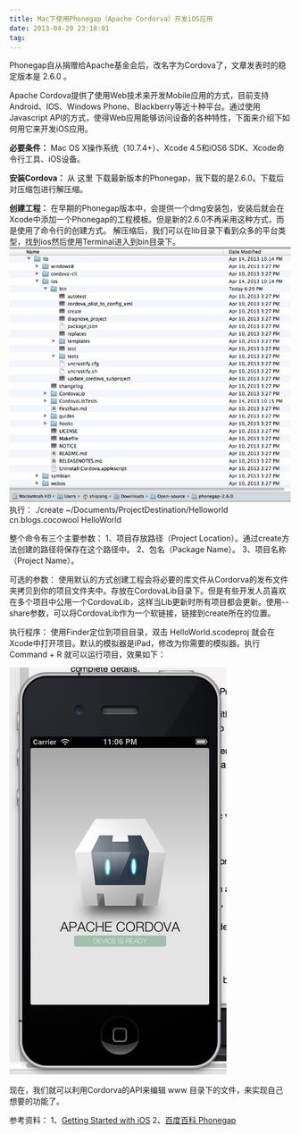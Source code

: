 ```yaml
---
title: Mac下使用Phonegap（Apache Cordorva）开发iOS应用
date: 2013-04-20 23:18:01
tag: 
---
```


Phonegap自从捐赠给Apache基金会后，改名字为Cordova了，文章发表时的稳定版本是 2.6.0 。

Apache Cordova提供了使用Web技术来开发Mobile应用的方式，目前支持Android、IOS、Windows Phone、Blackberry等近十种平台。通过使用Javascript API的方式，使得Web应用能够访问设备的各种特性，下面来介绍下如何用它来开发iOS应用。

**必要条件：**
Mac OS X操作系统（10.7.4+）、Xcode 4.5和iOS6 SDK、Xcode命令行工具、iOS设备。

**安装Cordova：**
从 这里 下载最新版本的Phonegap，我下载的是2.6.0。下载后对压缩包进行解压缩。

**创建工程：**
在早期的Phonegap版本中，会提供一个dmg安装包，安装后就会在Xcode中添加一个Phonegap的工程模板。但是新的2.6.0不再采用这种方式，而是使用了命令行的创建方式。
解压缩后，我们可以在lib目录下看到众多的平台类型，找到ios然后使用Terminal进入到bin目录下。
![](./20130420-ios-app-develop/20231740-c644dbe5a0c44b59a9bc1acf1e1a1769.png)
执行：
./create ~/Documents/ProjectDestination/Helloworld cn.blogs.cocowool HelloWorld

整个命令有三个主要参数：
1、项目存放路径（Project Location）。通过create方法创建的路径将保存在这个路径中。
2、包名（Package Name）。
3、项目名称（Project Name）。

可选的参数：
使用默认的方式创建工程会将必要的库文件从Cordorva的发布文件夹拷贝到你的项目文件夹中。存放在CordovaLib目录下。但是有些开发人员喜欢在多个项目中公用一个CordovaLib，这样当Lib更新时所有项目都会更新。使用--share参数，可以将CordovaLib作为一个软链接，链接到create所在的位置。

执行程序：
使用Finder定位到项目目录，双击 HelloWorld.scodeproj 就会在Xcode中打开项目。默认的模拟器是iPad，修改为你需要的模拟器。执行 Command + R 就可以运行项目，效果如下：

![](./20130420-ios-app-develop/20231710-43b49ab4cf0f4b7885c0d493c313a6ab.png)

现在，我们就可以利用Cordorva的API来编辑 www 目录下的文件，来实现自己想要的功能了。


参考资料：
1、[Getting Started with iOS](http://docs.phonegap.com/en/2.6.0/guide_getting-started_ios_index.md.html#Getting%20Started%20with%20iOS)
2、[百度百科 Phonegap](http://baike.baidu.com/view/4157600.htm)












